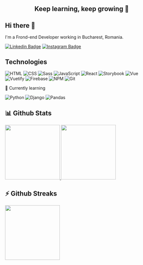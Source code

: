 <div align="center">
  
## Keep learning, keep growing 🌱 
  
</div>

## Hi there 👋

I'm a Frond-end Developer working in Bucharest, Romania.

[![Linkedin Badge](https://img.shields.io/badge/-LinkedIn-0e76a8?style=flat-square&logo=Linkedin&logoColor=white)](https://linkedin.com/in/narcisabadea)
[![Instagram Badge](https://img.shields.io/badge/-Instagram-e4405f?style=flat-square&logo=Instagram&logoColor=white)](https://instagram.com/narcisabadea11)

## Technologies

  ![HTML](https://img.shields.io/badge/-HTML5-000?&logo=html5)
  ![CSS](https://img.shields.io/badge/-CSS-000?&logo=css3)
  ![Sass](https://img.shields.io/badge/-SASS-000?&logo=Sass)
  ![JavaScript](https://img.shields.io/badge/-JavaScript-000?&logo=JavaScript)
  ![React](https://img.shields.io/badge/-React-000?&logo=React)
  ![Storybook](https://img.shields.io/badge/-Storybook-000?&logo=Storybook)
  ![Vue](https://img.shields.io/badge/-Vue-000?&logo=Vue.js)
  ![Vuetify](https://img.shields.io/badge/-Vuetify-000?&logo=Vuetify)
  ![Firebase](https://img.shields.io/badge/-Firebase-000?&logo=Firebase)
  ![NPM](https://img.shields.io/badge/-NPM-000?&logo=Npm)
  ![Git](https://img.shields.io/badge/-Git-000?&logo=Git)
  
🌟 Currently learning

  ![Python](https://img.shields.io/badge/-Python-000?&logo=Python)
  ![Django](https://img.shields.io/badge/-Django-000?&logo=Django)
  ![Pandas](https://img.shields.io/badge/-Pandas-000?&logo=Pandas)

## 📊 Github Stats

<a href='https://github.com/narcisabadea/'>
  <img height="180em" src="https://github-readme-stats.vercel.app/api?username=narcisabadea&show_icons=true&theme=radical&hide_border=true&&count_private=true&include_all_commits=true" />
  <img height="180em" src="https://github-readme-stats.vercel.app/api/top-langs/?username=narcisabadea&theme=dark&show_icons=true&hide_border=true&layout=compact&langs_count=8"/>
</a>
<br>

## ⚡ Github Streaks
<a href='https://github.com/narcisabadea/'>
  <img height="180em" src="https://github-readme-streak-stats.herokuapp.com/?user=narcisabadea&hide_border=true&theme=dark" />
</a>
  
